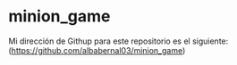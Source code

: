# minion_game
Mi dirección de Githup para este repositorio es el siguiente: (https://github.com/albabernal03/minion_game)
